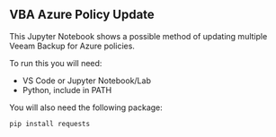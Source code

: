 ## VBA Azure Policy Update

This Jupyter Notebook shows a possible method of updating multiple Veeam Backup for Azure policies. 

To run this you will need:
- VS Code or Jupyter Notebook/Lab
- Python, include in PATH

You will also need the following package:

    pip install requests


